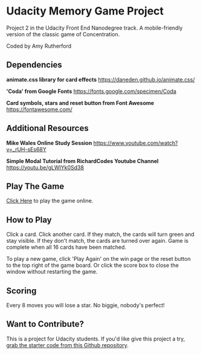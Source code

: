 # Udacity Memory Game Project

Project 2 in the Udacity Front End Nanodegree track. A mobile-friendly version of the classic game of Concentration.

Coded by Amy Rutherford

## Dependencies
**animate.css library for card effects**
https://daneden.github.io/animate.css/

**'Coda' from Google Fonts**
https://fonts.google.com/specimen/Coda

**Card symbols, stars and reset button from Font Awesome**
https://fontawesome.com/

## Additional Resources
**Mike Wales Online Study Session** 
https://www.youtube.com/watch?v=_rUH-sEs68Y

**Simple Modal Tutorial from RichardCodes Youtube Channel** 
https://youtu.be/gLWIYk0Sd38

## Play The Game
[Click Here](https://gallant-booth-5a688e.netlify.com/) to play the game online.

## How to Play

Click a card. Click another card. If they match, the cards will turn green and stay visible. If they don't match, the cards are turned over again. Game is complete when all 16 cards have been matched.

To play a new game, click 'Play Again' on the win page or the reset button to the top right of the game board. Or click the score box to close the window without restarting the game.

## Scoring
Every 8 moves you will lose a star. No biggie, nobody's perfect!

## Want to Contribute?
This is a project for Udacity students. If you'd like give this project a try, [grab the starter code from this Github repository](https://github.com/udacity/fend-project-memory-game).
